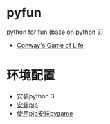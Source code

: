 # pyfun
python for fun (base on python 3)

* [Conway's Game of Life][game_of_life]
















# 环境配置

* 安装python 3
* [安装pip][install_pip]
* [使用pip安装pygame][install_pygame]












[game_of_life]: https://en.wikipedia.org/wiki/Conway%27s_Game_of_Life
[install_pip]: https://pip.pypa.io/en/stable/installing/
[install_pygame]: https://www.pygame.org/wiki/GettingStarted